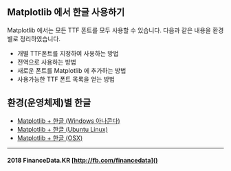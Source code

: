 <!--
.. title: Matplotlib + 한글
.. slug: matplotlib-hangul
.. date: 2018-04-21 16:10:10 UTC+09:00
.. tags: python,matplotlib,hangul,visualization
.. category: dev
.. link: 
.. description: Matplotlib + 한글
.. type: text
-->

## Matplotlib 에서 한글 사용하기
Matplotlib 에서는 모든 TTF 폰트를 모두 사용할 수 있습니다. 다음과 같은 내용을 환경 별로 정리하였습니다.

* 개별 TTF폰트를 지정하여 사용하는 방법
* 전역으로 사용하는 방법
* 새로운 폰트를 Matplotlib 에 추가하는 방법
* 사용가능한 TTF 폰트 목록을 얻는 방법

## 환경(운영체제)별 한글
* [Matplotlib + 한글 (Windows 아나콘다)](https://financedata.github.io/posts/matplotlib-hangul-for-windows-anaconda.html)
* [Matplotlib + 한글 (Ubuntu Linux)](https://financedata.github.io/posts/matplotlib-hangul-for-ubuntu-linux.html)
* [Matplotlib + 한글 (OSX)](https://financedata.github.io/posts/matplotlib-hangul-for-ubuntu-linux.html)


----
#### 2018 FinanceData.KR [http://fb.com/financedata]()
